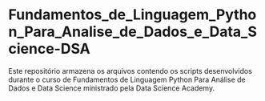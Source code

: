 # Fundamentos_de_Linguagem_Python_Para_Analise_de_Dados_e_Data_Science-DSA
 Este repositório armazena os arquivos contendo os scripts desenvolvidos durante o curso de Fundamentos de Linguagem Python Para Análise de Dados e Data Science ministrado pela Data Science Academy.
